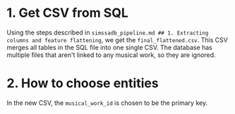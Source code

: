 #   1.  Get CSV from SQL

Using the steps described in `simssadb_pipeline.md ## 1. Extracting columns and feature flattening`, we get the `final_flattened.csv`. This CSV merges all tables in the SQL file into one single CSV. The database has multiple files that aren't linked to any musical work, so they are ignored.

#   2.  How to choose entities

In the new CSV, the `musical_work_id` is chosen to be the primary key.
